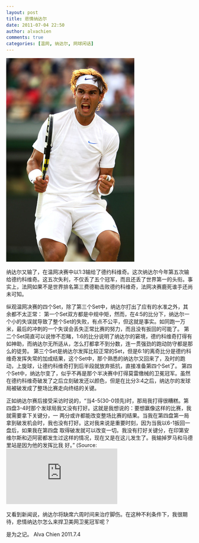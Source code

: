 ```yaml
---
layout: post
title: 悲情纳达尔
date: 2011-07-04 22:50
author: alvachien
comments: true
categories: [温网, 纳达尔, 网球闲话]
---
```

![白衣飘飘的纳达尔](/assets/uploads/2011/07/Nadal_2011.jpg)

纳达尔又输了，在温网决赛中以1:3输给了德约科维奇。这次纳达尔今年第五次输给德约科维奇。这五次失利，不仅丢了五个冠军，而且还丢了世界第一的头衔。事实上，法网如果不是世界排名第三费德勒击败德约科维奇，法网决赛鹿死谁手还尚未可知。

纵观温网决赛的四个Set，除了第三个Set中，纳达尔打出了应有的水准之外，其余都不太正常：
第一个Set双方都是中规中矩，然而，在4:5的比分下，纳达尔一个小的失误就导致了整个Set的失败，有点不公平，但这就是事实。如同跑一万米，最后的冲刺的一个失误会丢失正常比赛的努力，而且没有扳回的可能了。
第二个Set简直可以说惨不忍睹，1:6的比分说明了纳达尔的窘境，德约科维奇打得有如神助，而纳达尔无所适从，怎么打都拿不到分数，连一贯强劲的跑动防守都是那么的徒劳。
第三个Set是纳达尔发挥比较正常的Set，但是6:1的离奇比分是德约科维奇发挥失常的加成结果，这个Set中，那个熟悉的纳达尔又回来了，及时的跑动，上旋球，让德约科维奇打到后半段就放弃抵抗，直接准备第四个Set了。
第四个Set中，纳达尔变了，似乎不再是那个半决赛中打得莫雷缴械的卫冕冠军。虽然在德约科维奇破发了之后立刻破发还以颜色，但是在比分3:4之后，纳达尔的发球局被破发成了整场比赛走向终结的关键。

正如纳达尔赛后接受采访时说的，“当4-5(30-0领先)时，那局我打得很糟糕。第四盘3-4时那个发球局我又没有打好。这就是我想说的：要想赢像这样的比赛，我就需要拿下关键分，一 两分或许都能改变整场比赛的结果。当我在第四盘第一局拿到破发机会时，我也没有打好。这对我来说是重要时刻，因为当我以6-1扳回一盘后，如果我在第四盘 取得破发就可以改变一切。我没有打好关键分，在印第安维尔斯和迈阿密都发生过这样的情况，现在又是在这儿发生了。我输掉罗马和马德里站是因为他的发挥比我 好。” (Source: ![纳达尔：关键时刻心态动摇 或因连输小德有心理阴影](http://sports.sina.com.cn/t/2011-07-04/03255642896.shtml)

又看到新闻说，纳达尔将缺席六周时间来治疗脚伤。在这种不利条件下，我很期待，悲情纳达尔怎么来捍卫美网卫冕冠军呢？

是为之记。
Alva Chien
2011.7.4
